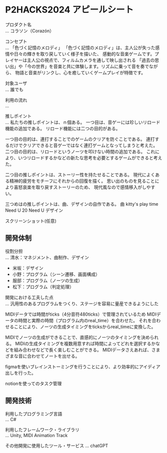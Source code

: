 # P2HACKS2024 アピールシート 

プロダクト名  
... コラソン（Corazón）

コンセプト  
...  「色づく記憶のメロディ」
「色づく記憶のメロディ」は、主人公が失った感情や日々の輝きを取り戻していく様子を描いた、
感動的な音楽ゲームです。プレイヤーは主人公の視点で、フィルムカメラを通して映し出される
「過去の思い出」や「今の世界」を音楽と共に体験します。リズムに乗って音を奏でながら、
物語と音楽がリンクし、心を癒していくゲームプレイが特徴です。

対象ユーザ  
... 誰でも  

利用の流れ  
...  

推しポイント  
...  私たちの推しポイントは、ｎ個ある。
一つ目は、音ゲーには珍しいリロード機能の追加である。
リロード機能には二つの目的がある。

一つ目の目的は、連打することでのゲームのクリアを防ぐことである。
連打するだけでクリアできると音ゲーではなく連打ゲームとなってしまうと考えた。
二つ目の目的は、リロードというノーツを叩けない時間の追加である。
これにより、いつリロードするかなどの新たな思考を必要とするゲームができると考えた。

二つ目の推しポイントは、ストーリー性を持たせることである。
現代によくある精神的疲労をモチーフにそれからの回復を描く。
思い出のものを見ることにより喜怒哀楽を取り戻すストーリーのため、
現代風なので感情移入がしやすい。

三つめはの推しポイントは、曲、デザインの自作である。
曲
kitty's play time
Need U 20 Need U
デザイン


スクリーンショット(任意)  

## 開発体制  

役割分担  
...  清水：マネジメント、曲制作、デザイン
- 米坂：デザイン
- 小野：プログラム（シーン遷移、画面構成）
- 服部：プログラム（ノーツの生成）
- 松下：プログラム（判定処理）


開発における工夫した点  
...  汎用性のあるプログラムをつくり、ステージを容易に量産できるようにした

MIDIデータでは時間がticks（4分音符480ticks）で管理されているため
MIDIデータの時間と実際の時間（プログラム内のreal_time）を合わせた。
それを合わせることにより、ノーツの生成タイミングをticksからreal_timeに変換した。

MIDIでノーツの生成ができることで、直感的にノーツのタイミングを決められる。
MIDIの生成タイミングを複数用意すれば時間によってどれを選択するかなどを組み合わせなどで長く楽しむことができる。
MIDIデータさえあれば、さまざまな音に合わせてノートを出せる。

figmaを使いブレインストーミングを行うことにより、より効率的にアイディア出しを行った。

notionを使ってのタスク管理

## 開発技術 

利用したプログラミング言語  
...  C#

利用したフレームワーク・ライブラリ  
...  Unity, MIDI Animation Track

その他開発に使用したツール・サービス
...  chatGPT  
